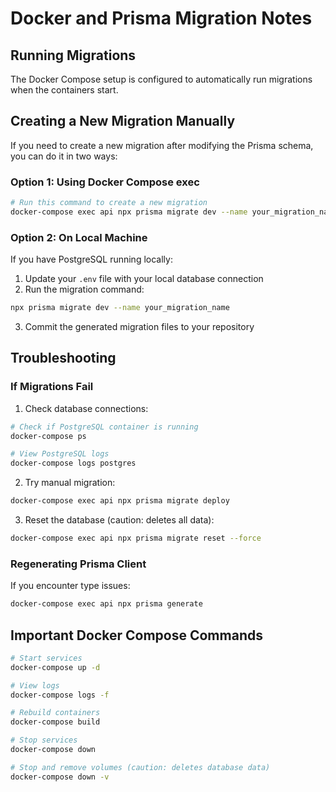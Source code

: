 # Docker and Prisma Migration Notes

## Running Migrations

The Docker Compose setup is configured to automatically run migrations when the containers start.

## Creating a New Migration Manually

If you need to create a new migration after modifying the Prisma schema, you can do it in two ways:

### Option 1: Using Docker Compose exec

```bash
# Run this command to create a new migration
docker-compose exec api npx prisma migrate dev --name your_migration_name
```

### Option 2: On Local Machine

If you have PostgreSQL running locally:

1. Update your `.env` file with your local database connection
2. Run the migration command:

```bash
npx prisma migrate dev --name your_migration_name
```

3. Commit the generated migration files to your repository

## Troubleshooting

### If Migrations Fail

1. Check database connections:

```bash
# Check if PostgreSQL container is running
docker-compose ps

# View PostgreSQL logs
docker-compose logs postgres
```

2. Try manual migration:

```bash
docker-compose exec api npx prisma migrate deploy
```

3. Reset the database (caution: deletes all data):

```bash
docker-compose exec api npx prisma migrate reset --force
```

### Regenerating Prisma Client

If you encounter type issues:

```bash
docker-compose exec api npx prisma generate
```

## Important Docker Compose Commands

```bash
# Start services
docker-compose up -d

# View logs
docker-compose logs -f

# Rebuild containers
docker-compose build

# Stop services
docker-compose down

# Stop and remove volumes (caution: deletes database data)
docker-compose down -v
```
